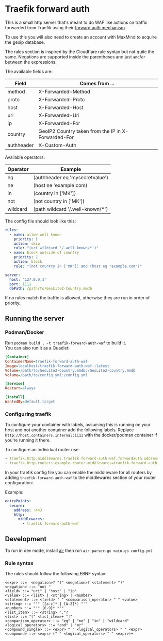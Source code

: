 # Traefik forward auth

This is a small http server that's meant to do WAF like actions on traffic forwarded from Traefik using their [forward auth mechanism](https://doc.traefik.io/traefik/middlewares/http/forwardauth/).  

To use this you will also need to create an account with MaxMind to acquire the geoip database.

The rules section is inspired by the Cloudflare rule syntax but not quite the same. Negations are supported inside the parentheses and just `and`/`or` between the expressions.

The available fields are:

| Field      | Comes from ...                                      |
| ---------- | --------------------------------------------------- |
| method     | X-Forwarded-Method                                  |
| proto      | X-Forwarded-Proto                                   |
| host       | X-Forwarded-Host                                    |
| uri        | X-Forwarded-Uri                                     |
| ip         | X-Forwarded-For                                     |
| country    | GeoIP2 Country taken from the IP in X-Forwarded-For |
| authheader | X-Custom-Auth                                       |

Available operators:

| Operator | Example                          |
| -------- | -------------------------------- |
| eq       | (authheader eq 'mysecretvalue')  |
| ne       | (host ne 'example.com)           |
| in       | (country in ['MK'])              |
| not      | (not country in ['MK'])          |
| wildcard | (path wildcard '/.well-known/*') |

The config file should look like this:

```yaml
rules:
  - name: allow well known
    priority: 1
    action: skip
    rule: "(uri wildcard '/.well-known/*')"
  - name: block outside of country
    priority: 2
    action: block
    rule: "(not country in ['MK']) and (host eq 'example.com')"

server:
  host: "127.0.0.1"
  port: 1111
  dbPath: /path/to/GeoLite2-Country.mmdb
```

If no rules match the traffic is allowed, otherwise they are run in order of priority.

## Running the server

### Podman/Docker

Run `podman build . -t traefik-forward-auth-waf` to build it.  
You can also run it as a Quadlet:

```ini
[Container]
ContainerName=traefik-forward-auth-waf
Image=localhost/traefik-forward-auth-waf-:latest
Volume=/path/to/GeoLite2-Country.mmdb:/GeoLite2-Country.mmdb
Volume=/path/to/config.yml:/config.yml

[Service]
Restart=always

[Install]
WantedBy=default.target
```

### Configuring traefik

To configure your container with labels, assuming this is running on your host and not another container add the following labels. Replace `http://host.containers.internal:1111` with the docker/podman container if you're running it there.

To configure an individual router use:

```yaml
- traefik.http.middlewares.traefik-forward-auth-waf.forwardauth.address=http://traefik-forward-auth-waf:1111
- traefik.http.routers.example-router.middlewares=traefik-forward-auth-waf
```

In your traefik config file you can enable the middleware for all routers by adding `traefik-forward-auth-waf` to the middlewares section of your router configuration:. 

Example:

```yml
entryPoints:
  secure:
    address: :443
    http:
      middlewares:
        - traefik-forward-auth-waf
```

## Development

To run in dev mode, install [air](https://github.com/air-verse/air) then run
`air parser.go main.go config.yml`

### Rule syntax

The rules should follow the following EBNF syntax:

```bnf
<expr> ::=  <negation>? "(" <negation>? <statement> ")"
<negation> ::= "not "
<field> ::= "uri" | "host" | "ip"
<value> ::= <list> | <string> | <number>
<statement> ::= <field> " " <comparison_operator> " " <value>
<string> ::= "'" ([a-z]* | [A-Z]*) "'"
<number> ::= "'" [0-9]* "'"
<list_item> ::= <string> ","?
<list> ::= "[" <list_item>+ "]"
<comparison_operator> ::= "eq" | "ne" | "in" | "wildcard"
<logical_operators> ::= "and" | "or"
<compound_single> ::= <expr> " " <logical_operators> " " <expr>
<compound> ::= <expr> (" " <logical_operators> " " <expr>)+
```
